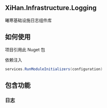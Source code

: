 ﻿## XiHan.Infrastructure.Logging

曦寒基础设施日志组件库

## 如何使用

项目引用此 Nuget 包

依赖注入

```csharp
services.RunModuleInitializers(configuration)
```

## 包含功能

### 日志
